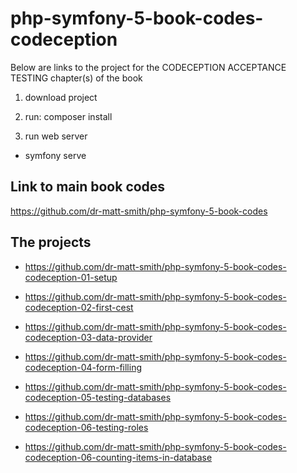 # php-symfony-5-book-codes-codeception

Below are links to the project for the CODECEPTION ACCEPTANCE TESTING chapter(s) of the book

1. download project

1. run: composer install

1. run web server

  - symfony serve

## Link to main book codes

https://github.com/dr-matt-smith/php-symfony-5-book-codes

## The projects

- https://github.com/dr-matt-smith/php-symfony-5-book-codes-codeception-01-setup

- https://github.com/dr-matt-smith/php-symfony-5-book-codes-codeception-02-first-cest

- https://github.com/dr-matt-smith/php-symfony-5-book-codes-codeception-03-data-provider

- https://github.com/dr-matt-smith/php-symfony-5-book-codes-codeception-04-form-filling

- https://github.com/dr-matt-smith/php-symfony-5-book-codes-codeception-05-testing-databases

- https://github.com/dr-matt-smith/php-symfony-5-book-codes-codeception-06-testing-roles



- https://github.com/dr-matt-smith/php-symfony-5-book-codes-codeception-06-counting-items-in-database



